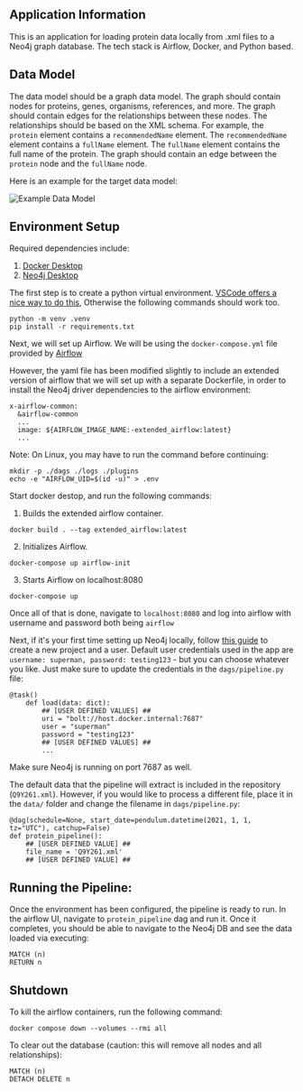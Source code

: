 ## Application Information
This is an application for loading protein data locally from .xml files to a Neo4j graph database. The tech stack is Airflow, Docker, and Python based.

## Data Model
The data model should be a graph data model. The graph should contain nodes for proteins, genes, organisms, references, and more. The graph should contain edges for the relationships between these nodes. The relationships should be based on the XML schema. For example, the `protein` element contains a `recommendedName` element. The `recommendedName` element contains a `fullName` element. The `fullName` element contains the full name of the protein. The graph should contain an edge between the `protein` node and the `fullName` node.

Here is an example for the target data model:

![Example Data Model](./img/example_data_model.png)


## Environment Setup
Required dependencies include:

1. [Docker Desktop](https://www.docker.com/products/docker-desktop/)
2. [Neo4j Desktop](https://neo4j.com/download/)

The first step is to create a python virtual environment. [VSCode offers a nice way to do this](https://code.visualstudio.com/docs/python/environments), Otherwise the following commands should work too.  

```
python -m venv .venv
pip install -r requirements.txt
```  

Next, we will set up Airflow. We will be using the `docker-compose.yml` file provided by [Airflow](https://airflow.apache.org/docs/apache-airflow/stable/howto/docker-compose/index.html)

However, the yaml file has been modified slightly to include an extended version of airflow that we will set up with a separate Dockerfile, in order to install the Neo4j driver dependencies to the airflow environment:  

```
x-airflow-common:
  &airflow-common
  ...
  image: ${AIRFLOW_IMAGE_NAME:-extended_airflow:latest}
  ...
```

Note: On Linux, you may have to run the command before continuing:

```
mkdir -p ./dags ./logs ./plugins
echo -e "AIRFLOW_UID=$(id -u)" > .env
```

Start docker destop, and run the following commands: 

1. Builds the extended airflow container.
```
docker build . --tag extended_airflow:latest 
```
2. Initializes Airflow.
```
docker-compose up airflow-init
```
3. Starts Airflow on localhost:8080
```
docker-compose up
```

Once all of that is done, navigate to `localhost:8080` and log into airflow with username and password both being `airflow`

Next, if it's your first time setting up Neo4j locally, follow [this guide](https://towardsdatascience.com/neo4j-cypher-python-7a919a372be7) to create a new project and a user. Default user credentials used in the app are `username: superman, password: testing123` - but you can choose whatever you like. Just make sure to update the credentials in the `dags/pipeline.py` file:

```
@task()
    def load(data: dict):
        ## [USER DEFINED VALUES] ##
        uri = "bolt://host.docker.internal:7687"
        user = "superman"
        password = "testing123"
        ## [USER DEFINED VALUES] ##
        ...
```

Make sure Neo4j is running on port 7687 as well.

The default data that the pipeline will extract is included in the repository (`Q9Y261.xml`). However, if you would like to process a different file, place it in the `data/` folder and change the filename in `dags/pipeline.py`:

```
@dag(schedule=None, start_date=pendulum.datetime(2021, 1, 1, tz="UTC"), catchup=False)
def protein_pipeline():
    ## [USER DEFINED VALUE] ##
    file_name = 'Q9Y261.xml'
    ## [USER DEFINED VALUE] ##
```

## Running the Pipeline:

Once the environment has been configured, the pipeline is ready to run. In the airflow UI, navigate to `protein_pipeline` dag and run it. Once it completes, you should be able to navigate to the Neo4j DB and see the data loaded via executing:

```
MATCH (n)
RETURN n
```

## Shutdown

To kill the airflow containers, run the following command:

```
docker compose down --volumes --rmi all
```

To clear out the database (caution: this will remove all nodes and all relationships):

```
MATCH (n)
DETACH DELETE n
```

